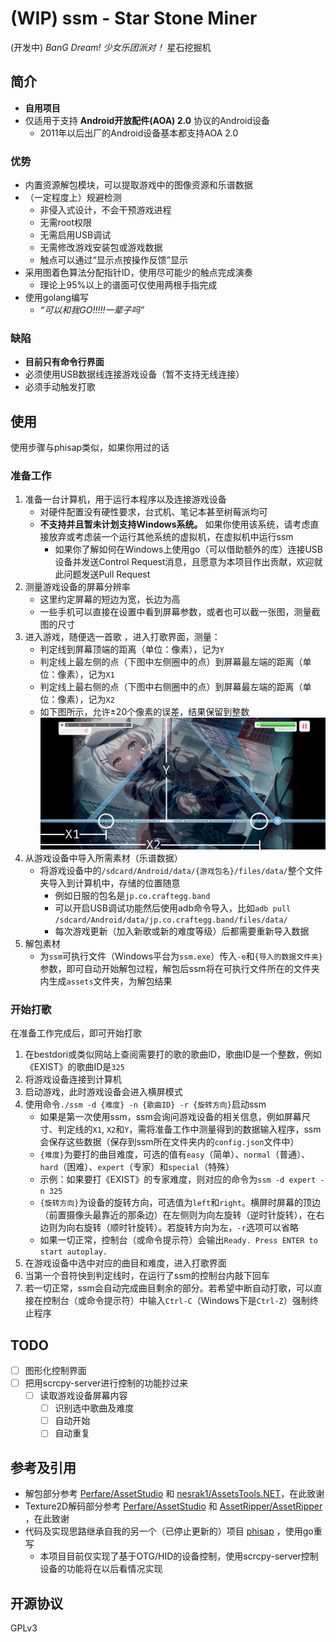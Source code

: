 # (WIP) ssm - Star Stone Miner
(开发中) *BanG Dream! 少女乐团派对！* 星石挖掘机

## 简介
- **自用项目**
- 仅适用于支持 **Android开放配件(AOA) 2.0** 协议的Android设备
	 - 2011年以后出厂的Android设备基本都支持AOA 2.0

### 优势
- 内置资源解包模块，可以提取游戏中的图像资源和乐谱数据
- （一定程度上）规避检测
	- 非侵入式设计，不会干预游戏进程
	- 无需root权限
	- 无需启用USB调试
	- 无需修改游戏安装包或游戏数据
	- 触点可以通过“显示点按操作反馈”显示
- 采用图着色算法分配指针ID，使用尽可能少的触点完成演奏
	- 理论上95%以上的谱面可仅使用两根手指完成
- 使用golang编写
	- *“可以和我GO!!!!!一辈子吗”*

### 缺陷
- **目前只有命令行界面**
- 必须使用USB数据线连接游戏设备（暂不支持无线连接）
- 必须手动触发打歌

## 使用
使用步骤与phisap类似，如果你用过的话

### 准备工作
1. 准备一台计算机，用于运行本程序以及连接游戏设备
	- 对硬件配置没有硬性要求，台式机、笔记本甚至树莓派均可
    - **不支持并且暂未计划支持Windows系统。** 如果你使用该系统，请考虑直接放弃或考虑装一个运行其他系统的虚拟机，在虚拟机中运行ssm
        - 如果你了解如何在Windows上使用go（可以借助额外的库）连接USB设备并发送Control Request消息，且愿意为本项目作出贡献，欢迎就此问题发送Pull Request
2. 测量游戏设备的屏幕分辨率
	- 这里约定屏幕的短边为宽，长边为高
	- 一些手机可以直接在设置中看到屏幕参数，或者也可以截一张图，测量截图的尺寸
3. 进入游戏，随便选一首歌 ，进入打歌界面，测量：
	- 判定线到屏幕顶端的距离（单位：像素），记为`Y`
	- 判定线上最左侧的点（下图中左侧圈中的点）到屏幕最左端的距离（单位：像素），记为`X1`
	- 判定线上最右侧的点（下图中右侧圈中的点）到屏幕最左端的距离（单位：像素），记为`X2`
	- 如下图所示，允许±20个像素的误差，结果保留到整数 ![测量数据示意图](./imgs/scales.jpg)
4. 从游戏设备中导入所需素材（乐谱数据）
    - 将游戏设备中的`/sdcard/Android/data/{游戏包名}/files/data/`整个文件夹导入到计算机中，存储的位置随意
      - 例如日服的包名是`jp.co.craftegg.band`
      - 可以开启USB调试功能然后使用adb命令导入，比如`adb pull /sdcard/Android/data/jp.co.craftegg.band/files/data/`
      - 每次游戏更新（加入新歌或新的难度等级）后都需要重新导入数据
5. 解包素材
    - 为`ssm`可执行文件（Windows平台为`ssm.exe`）传入`-e`和`{导入的数据文件夹}`参数，即可自动开始解包过程，解包后ssm将在可执行文件所在的文件夹内生成`assets`文件夹，为解包结果

### 开始打歌
在准备工作完成后，即可开始打歌

1. 在bestdori或类似网站上查阅需要打的歌的歌曲ID，歌曲ID是一个整数，例如《EXIST》的歌曲ID是`325`
2. 将游戏设备连接到计算机
3. 启动游戏，此时游戏设备会进入横屏模式
4. 使用命令`./ssm -d {难度} -n {歌曲ID} -r {旋转方向}`启动ssm
	- 如果是第一次使用ssm，ssm会询问游戏设备的相关信息，例如屏幕尺寸、判定线的`X1`, `X2`和`Y`，需将准备工作中测量得到的数据输入程序，ssm会保存这些数据（保存到ssm所在文件夹内的`config.json`文件中）
	- `{难度}`为要打的曲目难度，可选的值有`easy`（简单）、`normal`（普通）、`hard`（困难）、`expert`（专家）和`special`（特殊）
	- 示例：如果要打《EXIST》的专家难度，则对应的命令为`ssm -d expert -n 325`
	- `{旋转方向}`为设备的旋转方向，可选值为`left`和`right`。横屏时屏幕的顶边（前置摄像头最靠近的那条边）在左侧则为向左旋转（逆时针旋转），在右边则为向右旋转（顺时针旋转）。若旋转方向为左，`-r`选项可以省略
	- 如果一切正常，控制台（或命令提示符）会输出`Ready. Press ENTER to start autoplay.`
5. 在游戏设备中选中对应的曲目和难度，进入打歌界面
6. 当第一个音符快到判定线时，在运行了ssm的控制台内敲下回车
7. 若一切正常，ssm会自动完成曲目剩余的部分。若希望中断自动打歌，可以直接在控制台（或命令提示符）中输入`Ctrl-C`（Windows下是`Ctrl-Z`）强制终止程序

## TODO
- [ ] 图形化控制界面
- [ ] 把用scrcpy-server进行控制的功能抄过来
	- [ ] 读取游戏设备屏幕内容
		- [ ] 识别选中歌曲及难度
		- [ ] 自动开始
		- [ ] 自动重复

## 参考及引用
- 解包部分参考 [Perfare/AssetStudio](https://github.com/Perfare/AssetStudio.git) 和 [nesrak1/AssetsTools.NET](https://github.com/nesrak1/AssetsTools.NET.git)，在此致谢
- Texture2D解码部分参考 [Perfare/AssetStudio](https://github.com/Perfare/AssetStudio.git) 和 [AssetRipper/AssetRipper](https://github.com/AssetRipper/AssetRipper.git) ，在此致谢
- 代码及实现思路继承自我的另一个（已停止更新的）项目 [phisap](https://github.com/kvarenzn/phisap) ，使用go重写
	- 本项目目前仅实现了基于OTG/HID的设备控制，使用scrcpy-server控制设备的功能将在以后看情况实现

## 开源协议
GPLv3
